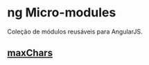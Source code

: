 # ng Micro-modules

Coleção de módulos reusáveis para AngularJS.

## [maxChars](https://raw.github.com/darlanalves/ng-modules/master/max-chars/maxChars.js)
